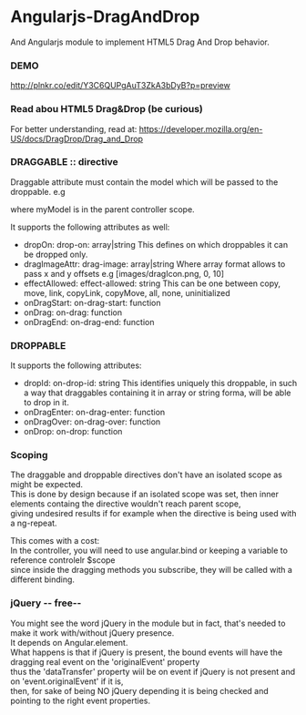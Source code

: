 Angularjs-DragAndDrop
=====================

And Angularjs module to implement HTML5 Drag And Drop behavior.

### DEMO
http://plnkr.co/edit/Y3C6QUPgAuT3ZkA3bDyB?p=preview


### Read abou HTML5 Drag&Drop (be curious)
For better understanding, read at:
https://developer.mozilla.org/en-US/docs/DragDrop/Drag_and_Drop

### DRAGGABLE :: directive

Draggable attribute must contain the model which will be passed to the droppable.
e.g <div data-draggable="myModel">
where myModel is in the parent controller scope.

It supports the following attributes as well:

* dropOn:         drop-on:        array|string  This defines on which droppables it can be dropped only.  
* dragImageAttr:  drag-image:     array|string  Where array format allows to pass x and y offsets  e.g [images/dragIcon.png, 0, 10]  
* effectAllowed:  effect-allowed: string        This can be one between copy, move, link, copyLink, copyMove, all, none, uninitialized  
* onDragStart:    on-drag-start:  function  
* onDrag:         on-drag:        function  
* onDragEnd:      on-drag-end:    function  


### DROPPABLE

It supports the following attributes:
* dropId:         on-drop-id:        string        This identifies uniquely this droppable, in such a way that draggables containing it in array or string forma, will be able to drop in it.  
* onDragEnter:    on-drag-enter:     function  
* onDragOver:     on-drag-over:      function  
* onDrop:         on-drop:           function  


### Scoping

The draggable and droppable directives don't have an isolated scope as might be expected.  
This is done by design because if an isolated scope was set, then inner elements containg the directive wouldn't reach parent scope,  
giving undesired results if for example when the directive is being used with a ng-repeat.  

This comes with a cost:  
In the controller, you will need to use angular.bind or keeping a variable to reference controlelr $scope  
since inside the dragging methods you subscribe, they will be called with a different binding.

### jQuery -- free--

You might see the word jQuery in the module but in fact, that's needed to make it work with/without jQuery presence.  
It depends on Angular.element.  
What happens is that if jQuery is present, the bound events will have the dragging real event on the 'originalEvent' property  
thus the 'dataTransfer' property wiil be on event if jQuery is not present and on 'event.originalEvent' if it is,  
then, for sake of being NO jQuery depending it is being checked and pointing to the right event properties.
